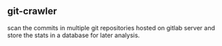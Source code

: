 ## git-crawler 
scan the commits in multiple git repositories hosted on gitlab server and store the stats in a database for later analysis.
